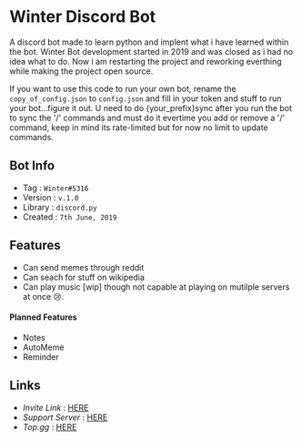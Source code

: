 
# Winter Discord Bot

A discord bot made to learn python and implent what i have learned within the bot. Winter Bot development started in 2019 and was closed as i had no idea what to do. Now i am restarting the project and reworking everthing while making the project open source. 

If you want to use this code to run your own bot, rename the `copy_of_config.json` to `config.json` and fill in your token and stuff to run your bot...figure it out.
U need to do {your_prefix}sync after you run the bot to sync the '/' commands and must do it evertime you add or remove a '/' command, keep in mind its rate-limited but for now no limit to 
update commands.
 
## Bot Info

- Tag : `Winter#5316`
- Version : `v.1.0`
- Library : `discord.py`
- Created : `7th June, 2019`

## Features

* Can send memes through reddit 
* Can seach for stuff on wikipedia
* Can play music [wip] though not capable at playing on mutilple servers at once 😢.

#### Planned Features

* Notes
* AutoMeme
* Reminder

## Links

- *Invite Link* : [HERE](https://discord.com/api/oauth2/authorize?client_id=586553956843388942&permissions=8&scope=bot%20applications.commands)
- *Support Server* : [HERE](https://discord.gg/jRJqEk2ES9)
- *Top.gg* : [HERE](https://top.gg/bot/586553956843388942)
